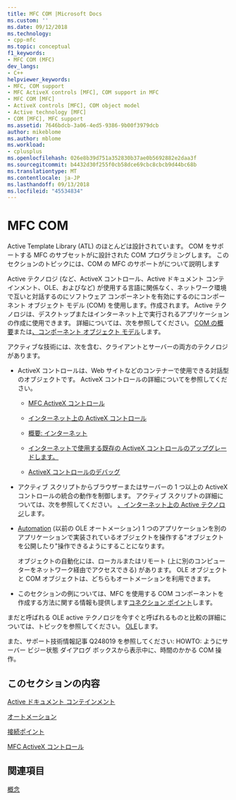 ```yaml
---
title: MFC COM |Microsoft Docs
ms.custom: ''
ms.date: 09/12/2018
ms.technology:
- cpp-mfc
ms.topic: conceptual
f1_keywords:
- MFC COM (MFC)
dev_langs:
- C++
helpviewer_keywords:
- MFC, COM support
- MFC ActiveX controls [MFC], COM support in MFC
- MFC COM [MFC]
- ActiveX controls [MFC], COM object model
- Active technology [MFC]
- COM [MFC], MFC support
ms.assetid: 7646bdcb-3a06-4ed5-9386-9b00f3979dcb
author: mikeblome
ms.author: mblome
ms.workload:
- cplusplus
ms.openlocfilehash: 026e8b39d751a352830b37ae0b5692882e2daa3f
ms.sourcegitcommit: b4432d30f255f0cb58dce69cbc8cbcb9d44bc68b
ms.translationtype: MT
ms.contentlocale: ja-JP
ms.lasthandoff: 09/13/2018
ms.locfileid: "45534834"
---
```

# <a name="mfc-com"></a>MFC COM
Active Template Library (ATL) のほとんどは設計されています。 COM をサポートする MFC のサブセットがに設計された COM プログラミングします。 このセクションのトピックには、COM の MFC のサポートがについて説明します  
  
 Active テクノロジ (など、ActiveX コントロール、Active ドキュメント コンテインメント、OLE、およびなど) が使用する言語に関係なく、ネットワーク環境で互いと対話するのにソフトウェア コンポーネントを有効にするのにコンポーネント オブジェクト モデル (COM) を使用します。作成されます。 Active テクノロジは、デスクトップまたはインターネット上で実行されるアプリケーションの作成に使用できます。 詳細については、次を参照してください。 [COM の概要](../atl/introduction-to-com.md)または[、コンポーネント オブジェクト モデル](/windows/desktop/com/the-component-object-model)します。  
  
 アクティブな技術には、次を含む、クライアントとサーバーの両方のテクノロジがあります。  
  
-   ActiveX コントロールは、Web サイトなどのコンテナーで使用できる対話型のオブジェクトです。 ActiveX コントロールの詳細についてを参照してください。  
  
    -   [MFC ActiveX コントロール](../mfc/mfc-activex-controls.md)  
  
    -   [インターネット上の ActiveX コントロール](../mfc/activex-controls-on-the-internet.md)  
  
    -   [概要: インターネット](../mfc/mfc-internet-programming-basics.md)  
  
    -   [インターネットで使用する既存の ActiveX コントロールのアップグレードします。](../mfc/upgrading-an-existing-activex-control.md)  
  
    -   [ActiveX コントロールのデバッグ](/visualstudio/debugger/how-to-debug-an-activex-control)  
  
-   アクティブ スクリプトからブラウザーまたはサーバーの 1 つ以上の ActiveX コントロールの統合の動作を制御します。 アクティブ スクリプトの詳細については、次を参照してください。 [、インターネット上の Active テクノロジ](../mfc/active-technology-on-the-internet.md)します。  
  
-   [Automation](../mfc/automation.md) (以前の OLE オートメーション) 1 つのアプリケーションを別のアプリケーションで実装されているオブジェクトを操作する"オブジェクトを公開したり"操作できるようにすることになります。  
  
     オブジェクトの自動化には、ローカルまたはリモート (上に別のコンピューターをネットワーク経由でアクセスできる) があります。 OLE オブジェクトと COM オブジェクトは、どちらもオートメーションを利用できます。  
  
-   このセクションの例については、MFC を使用する COM コンポーネントを作成する方法に関する情報も提供します[コネクション ポイント](../mfc/connection-points.md)します。  
  
 まだと呼ばれる OLE active テクノロジを今すぐと呼ばれるものと比較の詳細については、トピックを参照してください。 [OLE](../mfc/ole-in-mfc.md)します。  
  
 また、サポート技術情報記事 Q248019 を参照してください: HOWTO: ようにサーバー ビジー状態 ダイアログ ボックスから表示中に、時間のかかる COM 操作。  
  
## <a name="in-this-section"></a>このセクションの内容  
 [Active ドキュメント コンテインメント](../mfc/active-document-containment.md)  
  
 [オートメーション](../mfc/automation.md)  
  
 [接続ポイント](../mfc/connection-points.md)  
  
 [MFC ActiveX コントロール](../mfc/mfc-activex-controls.md)  
  
## <a name="see-also"></a>関連項目  
 [概念](../mfc/mfc-concepts.md)

